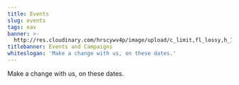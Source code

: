 ```yaml
---
title: Events
slug: events
tags: nav
banner: >-
  http://res.cloudinary.com/hrscywv4p/image/upload/c_limit,fl_lossy,h_1500,w_2000,f_auto,q_auto/v1/1378019/kilarov-zaneit-634702-unsplash_zfrfwx.jpg
titlebanner: Events and Campaigns
whiteslogan: 'Make a change with us, on these dates.'
---
```

<p class="lead">Make a change with us, on these dates.</p>
